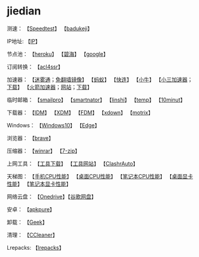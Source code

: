 # jiedian
测速：
【[Speedtest](https://www.speedtest.cn/)】
【[badukeji](http://badukeji.speedtestcustom.com/)】

IP地址:
【[IP](http://ip111.cn/)】

节点池：
【[heroku](https://sspool.herokuapp.com/)】
【[碧海](https://proxies.bihai.cf/)】
【[google](https://www.google.com.hk/search?q=inurl%3Aclash%2Fproxies)】

订阅转换：
【[acl4ssr](https://acl4ssr-sub.github.io/)】

加速器：
【[迷雾通](https://geph.io/zhs/)；[免翻墙镜像](https://github.com/geph-official/geph4/wiki/%E8%BF%B7%E9%9B%BE%E9%80%9A%EF%BC%88%E5%85%8D%E7%BF%BB%E5%A2%99%E9%95%9C%E5%83%8F%EF%BC%89)】
【[蚂蚁](https://b.antss.me/)】
【[快连](https://purchase.eradpd.xyz/)】
【[小牛](https://www.aoxvpn.com/zhs/)】
【[小三加速器](https://github.com/sharmajv/vpn)；[下载](https://cdn.jsdelivr.net/gh/sharmajv/vpn@main/3VPN-release.apk)】
【[火箭加速器](https://github.com/crosserR/shadowrocket-VPN)；[网站](https://shadowrocket.v2cross.com/)；[下载](https://shadowrocket.v2cross.com/android/)】

临时邮箱：
【[smailpro](https://smailpro.com/)】
【[smartnator](https://www.smartnator.com/)】
【[linshi](https://linshiyouxiang.net/)】
【[temp](https://temp-mail.org/zh/)】
【[10minut](https://10minutemail.org/m/)】

下载器：
【[IDM](https://www.internetdownloadmanager.com/)】
【[XDM](https://xtremedownloadmanager.com/)】
【[FDM](https://www.freedownloadmanager.org/zh/)】
【[xdown](https://www.xdown.org/)】
【[motrix](https://motrix.app/zh-CN)】

Windows：
【[Windows10](https://www.microsoft.com/zh-cn/software-download/windows10)】
【[Edge](https://www.microsoftedgeinsider.com/zh-cn/download)】

浏览器：
【[brave](https://brave.com/zh/)】

压缩器：
【[winrar](https://www.rarlab.com/)】
【[7-zip](https://www.7-zip.org/)】

上网工具：
【[工具下载](https://github.com/selierlin/Share-SSR-V2ray/blob/master/tools.md)】
【[工具网站](https://v2rayse.com/)】
【[ClashrAuto](https://github.com/ClashrAuto/Clashr-Auto-Desktop)】

天梯图：
【[手机CPU性能](https://www.mydrivers.com/zhuanti/tianti/01/index.html)】
【[桌面CPU性能](https://www.mydrivers.com/zhuanti/tianti/cpu/index.html)】
【[笔记本CPU性能](https://www.mydrivers.com/zhuanti/tianti/cpum/index.html)】
【[桌面显卡性能](https://www.mydrivers.com/zhuanti/tianti/gpu/index.html)】
【[笔记本显卡性能](https://www.mydrivers.com/zhuanti/tianti/gpum/index.html)】

网络云盘：
【[Onedrive](https://onedrive.live.com/)】【[谷歌网盘](https://drive.google.com/)】

安卓：
【[apkpure](https://apkpure.com/cn/)】

卸载：
【[Geek](https://geekuninstaller.com/)】

清理：
【[CCleaner](https://www.ccleaner.com/)】

Lrepacks:
【[lrepacks](https://lrepacks.net/)】
